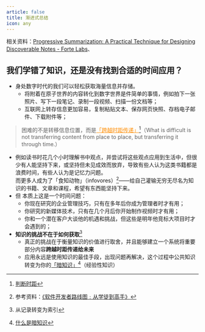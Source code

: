 ```yaml
---
article: false
title: 渐进式总结
icon: any
---
```


相关资料：[Progressive Summarization: A Practical Technique for Designing Discoverable Notes - Forte Labs](https://pmthinking.notion.site/Progressive-Summarization-A-Practical-Technique-for-Designing-Discoverable-Notes-Forte-Labs-456faaf8b7fb4e63830d45d043f9ecf1)、

## 我们学错了知识，还是没有找到合适的时间应用？

- 身处数字时代的我们可以轻松获取海量信息并存储。
  - 将附着在原子世界的内容转化到数字世界是件简单的事情，例如拍下一张照片、写下一段笔记、录制一段视频、扫描一份文档等；
  - 互联网上转存信息更加容易，复制粘贴文本、保存网页快照、存档电子邮件、下载附件等；
> 困难的不是转移信息位置，而是<span style="color: #FF8C00"><u>「跨越时距传递」</u></span>[^1]（What is difficult is not transferring content from place to place, but transferring it through time.）
- 例如读书时花几个小时理解书中观点，并尝试将这些观点应用到生活中，但很少有人能坚持下来，或坚持但未见成效而放弃，导致有些人认为这类书籍都是浪费时间，有些人认为是记忆力问题。<br>
  而更多人成为了「食知动物」（infovores）[^2]——给自己灌输无穷无尽名为知识的书籍、文章和课程，希望有东西能坚持下来。
- 但 本质上这是一个时间问题：
  - 你现在研究的企业管理技巧，只有在多年后你成为管理者时才有用；
  - 你研究的新媒体技术，只有在几个月后你开始制作视频时才有用；
  - 你和一个潜在客户大谈他的机遇和挑战，但这些是明年他竞标大项目时才会遇到的；
- **知识的挑战不在于如何获取**[^3]
  - 真正的挑战在于衡量知识的价值进行取舍，并且能够建立一个系统将重要部分内容**跨越时距传递给未来**
  - 应用永远是使用知识的最佳手段，出现问题再解决，这个过程中公共知识转变为你的[「暗知识」](https://a2981696426.github.io/KMS/DarkKnowledge.html)[^4]（经验性知识）


[^1]: [判断时距](https://climbing-spirit-801.notion.site/55b8b009c7e047398323c2904d462d44)
[^2]: 参考资料：[《软件开发者路线图﹕从学徒到高手》](https://github.com/cjl3080434008/2014/blob/master/read_book/%E8%BD%AF%E4%BB%B6%E5%BC%80%E5%8F%91%E8%80%85%E8%B7%AF%E7%BA%BF%E5%9B%BE%EF%B9%95%E4%BB%8E%E5%AD%A6%E5%BE%92%E5%88%B0%E9%AB%98%E6%89%8B194%E9%A1%B5%2044.8M%20%E9%AB%98%E6%B8%85%E4%B9%A6%E7%AD%BE%E7%89%88.pdf)
[^3]: 从记录转变为索引
[^4]: [什么是暗知识](https://pmthinking.notion.site/2e0e6eb147b44bd28b89decd33093df3#799089dfcfaa42bb9e56fb747aa52389)
